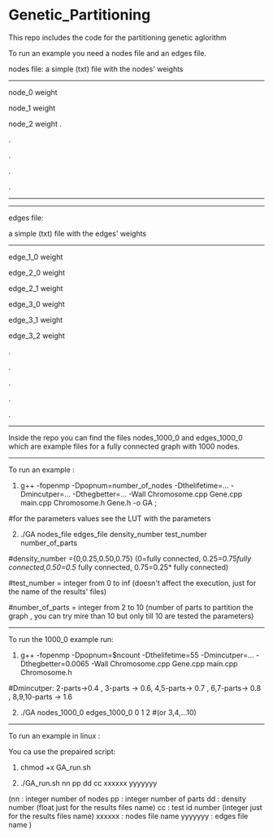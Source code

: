 # Genetic_Partitioning

This repo includes the code for the partitioning genetic aglorithm 

To run an example you need a nodes file and an edges file.

nodes file:
a simple (txt) file with the nodes' weights 
____________________________________
node_0 weight 

node_1 weight

node_2 weight
.

.

.

.

.

__________________________________


**************************************

edges file:

a simple (txt) file with the edges' weights
__________________________________

edge_1_0 weight

edge_2_0 weight

edge_2_1 weight

edge_3_0 weight

edge_3_1 weight

edge_3_2 weight

.

.

.

.

.

__________________________________


Inside the repo you can find the files nodes_1000_0 and edges_1000_0 which are example files for a fully connected graph with 1000 nodes. 

------------------------------------------------------------------------------------------------------------------------------------------------------------
To run an example :

1. g++  -fopenmp -Dpopnum=number_of_nodes -Dthelifetime=... -Dmincutper=... -Dthegbetter=... -Wall Chromosome.cpp Gene.cpp main.cpp Chromosome.h Gene.h  -o GA ;

#for the parameters values see the LUT with the parameters 

2. ./GA nodes_file edges_file density_number test_number number_of_parts

#density_number ={0,0.25,0.50,0.75} (0=fully connected, 0.25=0.75*fully connected,0.50=0.5* fully connected, 0.75=0.25* fully connected)

#test_number = integer from 0 to inf (doesn't affect the execution, just for  the name of the results' files)

#number_of_parts = integer from 2 to 10 (number of parts to partition the graph , you can try mire than 10 but only till 10 are tested the parameters)

-------------------------------------------------------------------------------------------------------------------------------------------------------
To  run the 1000_0 example run:

1. g++  -fopenmp -Dpopnum=$ncount -Dthelifetime=55 -Dmincutper=...  -Dthegbetter=0.0065 -Wall Chromosome.cpp Gene.cpp main.cpp Chromosome.h

#Dmincutper: 2-parts->0.4 , 3-parts -> 0.6, 4,5-parts-> 0.7 , 6,7-parts-> 0.8 , 8,9,10-parts -> 1.6

2. ./GA nodes_1000_0 edges_1000_0 0 1 2 #(or 3,4,...10) 

-------------------------------------------------------------------------------------------------------------------------------------------------------

To run an example in linux :

You ca use the prepaired script: 

1. chmod +x GA_run.sh

2. ./GA_run.sh nn pp dd cc xxxxxx yyyyyyy 

(nn : integer number of nodes
 pp : integer number of parts 
 dd : density number (float just for the results files name)
 cc : test id number (integer just for the results files name)
xxxxxx : nodes file name
yyyyyyy : edges file name )



